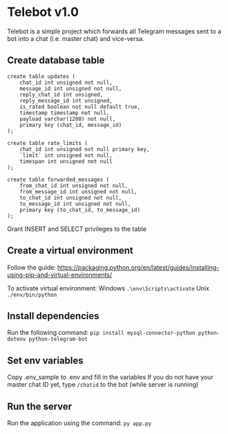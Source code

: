 # Telebot v1.0
Telebot is a simple project which forwards all Telegram messages sent to a bot into a chat (i.e. master chat) and vice-versa.

## Create database table
```
create table updates (
    chat_id int unsigned not null,
    message_id int unsigned not null,
    reply_chat_id int unsigned,
    reply_message_id int unsigned,
    is_rated boolean not null default true,
    timestamp timestamp not null,
    payload varchar(1200) not null,
    primary key (chat_id, message_id)
);

create table rate_limits (
    chat_id int unsigned not null primary key,
    `limit` int unsigned not null,
    timespan int unsigned not null
);

create table forwarded_messages (
    from_chat_id int unsigned not null,
    from_message_id int unsigned not null,
    to_chat_id int unsigned not null,
    to_message_id int unsigned not null,
    primary key (to_chat_id, to_message_id)
);
```

Grant INSERT and SELECT privileges to the table

## Create a virtual environment
Follow the guide:
https://packaging.python.org/en/latest/guides/installing-using-pip-and-virtual-environments/

To activate virtual environment:
Windows `.\env\Scripts\activate`
Unix `./env/bin/python`

## Install dependencies
Run the following command:
`pip install mysql-connector-python python-dotenv python-telegram-bot`

## Set env variables
Copy .env_sample to .env and fill in the variables
If you do not have your master chat ID yet, type `/chatid` to the bot (while server is running)

## Run the server
Run the application using the command:
`py app.py`
